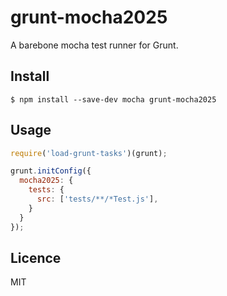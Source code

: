 # grunt-mocha2025
A barebone mocha test runner for Grunt.

## Install

```
$ npm install --save-dev mocha grunt-mocha2025
```

## Usage

```js
require('load-grunt-tasks')(grunt);

grunt.initConfig({
  mocha2025: {
    tests: {
      src: ['tests/**/*Test.js'],
    }
  }
});
```

## Licence
MIT
